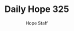 ---
image: /assets/img/daily-hope-default-artwork.png
title: Daily Hope 325
number: 325
categories:
  - Daily Hope
author: Hope Staff
notes: Daily Hope 325
embed: >-
  <iframe style="border-radius:12px" src="https://open.spotify.com/embed/episode/30UEFDiYdN9eZp63p8oG9p?utm_source=generator" width="100%" height="352" frameBorder="0" allowfullscreen="" allow="autoplay; clipboard-write; encrypted-media; fullscreen; picture-in-picture" loading="lazy"></iframe>
---